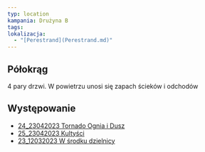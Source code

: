 ```yaml
---
typ: location
kampania: Drużyna B
tags: 
lokalizacja:
  - "[Perestrand](Perestrand.md)"
---
```


## Półokrąg
4 pary drzwi. W powietrzu unosi się zapach ścieków i odchodów

## Występowanie
- [24_23042023 Tornado Ognia i Dusz](../sesje/24_23042023%20Tornado%20Ognia%20i%20Dusz.md)
- [25_23042023 Kultyści](../sesje/25_23042023%20Kulty%C5%9Bci.md)
- [23_12032023 W środku dzielnicy](../sesje/23_12032023%20W%20%C5%9Brodku%20dzielnicy.md)
